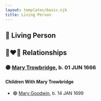 ```yaml
---
layout: templates/basic.njk
title: Living Person
---
```

## 🔵 Living Person

## 👩‍❤️‍👨 Relationships

### 🟣 [Mary Trowbridge](/people/4/42640832), b. 01 JUN 1666

#### Children With Mary Trowbridge
* 🟣 [Mary Goodwin](/people/4/49404198), b. 14 JAN 1699